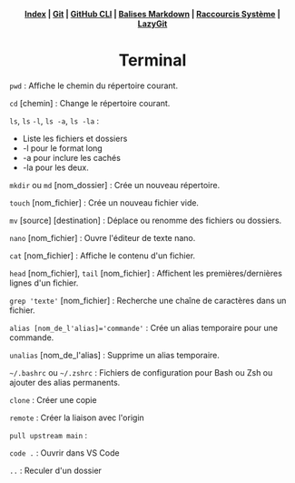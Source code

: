 <div align="center">

**[Index](README.md) | [Git](markdown.md) | [GitHub CLI](github-cli.md) | [Balises Markdown](markdown.md) | [Raccourcis Système](shortcut.md) | [LazyGit](lazygit.md)**

# Terminal</div>

`pwd` : Affiche le chemin du répertoire courant.

`cd` [chemin] : Change le répertoire courant.

`ls`, `ls` `-l`, `ls -a`, `ls -la` :
- Liste les fichiers et dossiers
- -l pour le format long
- -a pour inclure les cachés
- -la pour les deux.

`mkdir` ou `md` [nom_dossier] : Crée un nouveau répertoire.

`touch` [nom_fichier] : Crée un nouveau fichier vide.

`mv` [source] [destination] : Déplace ou renomme des fichiers ou dossiers.

`nano` [nom_fichier] : Ouvre l'éditeur de texte nano.

`cat` [nom_fichier] : Affiche le contenu d'un fichier.

`head` [nom_fichier], `tail` [nom_fichier] : Affichent les premières/dernières lignes d'un fichier.

`grep 'texte'` [nom_fichier] : Recherche une chaîne de caractères dans un fichier.

`alias [nom_de_l'alias]='commande'` : Crée un alias temporaire pour une commande.

`unalias` [nom_de_l'alias] : Supprime un alias temporaire.

`~/.bashrc` ou `~/.zshrc` : Fichiers de configuration pour Bash ou Zsh ou ajouter des alias permanents.

`clone` : Créer une copie

`remote` : Créer la liaison avec l'origin

`pull upstream main` :

`code .` : Ouvrir dans VS Code

`..` : Reculer d'un dossier